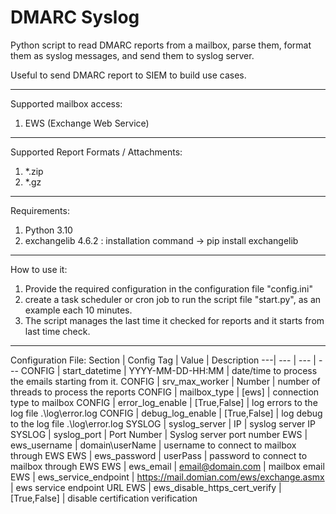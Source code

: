 # DMARC Syslog
Python script to read DMARC reports from a mailbox, parse them, format them as syslog messages, and send them to syslog server. 

Useful to send DMARC report to SIEM to build use cases.

-------------------------------------------------------------------------------------------------------------------------------------------------
Supported mailbox access:
  1. EWS (Exchange Web Service)

-------------------------------------------------------------------------------------------------------------------------------------------------
Supported Report Formats / Attachments:
  1. \*.zip
  2. \*.gz

-------------------------------------------------------------------------------------------------------------------------------------------------
Requirements:
  1. Python 3.10
  2. exchangelib 4.6.2 : installation command -> pip install exchangelib 


-------------------------------------------------------------------------------------------------------------------------------------------------
How to use it:
  1. Provide the required configuration in the configuration file "config.ini" 
  2. create a task scheduler or cron job to run the script file "start.py", as an example each 10 minutes.
  3. The script manages the last time it checked for reports and it starts from last time check.

-------------------------------------------------------------------------------------------------------------------------------------------------
Configuration File:
Section | Config Tag | Value | Description
---| --- | --- | ---
CONFIG | start_datetime | YYYY-MM-DD-HH:MM | date/time to process the emails starting from it.
CONFIG | srv_max_worker | Number | number of threads to process the reports
CONFIG | mailbox_type | [ews] | connection type to mailbox 
CONFIG | error_log_enable | [True,False] | log errors to the log file .\log\error.log
CONFIG | debug_log_enable | [True,False] | log debug to the log file .\log\error.log
SYSLOG | syslog_server | IP | syslog server IP
SYSLOG | syslog_port | Port Number | Syslog server port number
EWS | ews_username | domain\userName | username to connect to mailbox through EWS
EWS | ews_password | userPass | password to connect to mailbox through EWS
EWS | ews_email | email@domain.com | mailbox email
EWS | ews_service_endpoint | https://mail.domian.com/ews/exchange.asmx | ews service endpoint URL
EWS | ews_disable_https_cert_verify | [True,False] | disable certification verification
